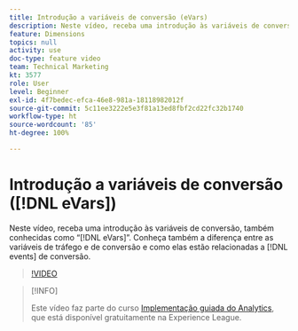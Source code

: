 ```yaml
---
title: Introdução a variáveis de conversão (eVars)
description: Neste vídeo, receba uma introdução às variáveis de conversão, também conhecidas como “eVars”. Conheça também a diferença entre as variáveis de tráfego e de conversão e como elas estão relacionadas a eventos de conversão.
feature: Dimensions
topics: null
activity: use
doc-type: feature video
team: Technical Marketing
kt: 3577
role: User
level: Beginner
exl-id: 4f7bedec-efca-46e8-981a-18118982012f
source-git-commit: 5c11ee3222e5e3f81a13ed8fbf2cd22fc32b1740
workflow-type: ht
source-wordcount: '85'
ht-degree: 100%

---
```


# Introdução a variáveis de conversão ([!DNL eVars])

Neste vídeo, receba uma introdução às variáveis de conversão, também conhecidas como “[!DNL eVars]”. Conheça também a diferença entre as variáveis de tráfego e de conversão e como elas estão relacionadas a [!DNL events] de conversão.

>[!VIDEO](https://video.tv.adobe.com/v/28759/?quality=12)

>[!INFO]
>
> Este vídeo faz parte do curso [Implementação guiada do Analytics](https://experienceleague.adobe.com/?recommended=Analytics-D-1-2019.1), que está disponível gratuitamente na Experience League.